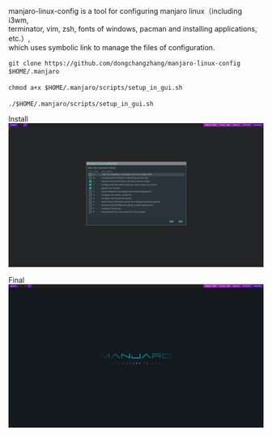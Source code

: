 
manjaro-linux-config is a tool for configuring manjaro linux（including i3wm, \
terminator, vim, zsh, fonts of windows, pacman and installing applications, etc.）, \
 which uses symbolic link to manage the files of configuration.


```shell
git clone https://github.com/dongchangzhang/manjaro-linux-config $HOME/.manjaro

chmod a+x $HOME/.manjaro/scripts/setup_in_gui.sh

./$HOME/.manjaro/scripts/setup_in_gui.sh

```

Install
![install](preview/install.png)


Final
![final](preview/mainWindow.png)




